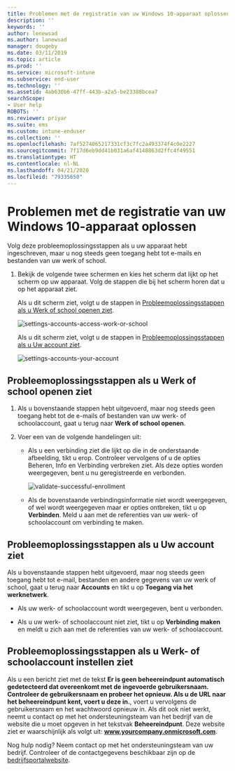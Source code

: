 ```yaml
---
title: Problemen met de registratie van uw Windows 10-apparaat oplossen | Microsoft Docs
description: ''
keywords: ''
author: lenewsad
ms.author: lanewsad
manager: dougeby
ms.date: 03/11/2019
ms.topic: article
ms.prod: ''
ms.service: microsoft-intune
ms.subservice: end-user
ms.technology: ''
ms.assetid: 4ab630b6-47ff-443b-a2a5-be23388bcea7
searchScope:
- User help
ROBOTS: ''
ms.reviewer: priyar
ms.suite: ems
ms.custom: intune-enduser
ms.collection: ''
ms.openlocfilehash: 7af5274065217331cf3c7fc2a493374f4c0e2227
ms.sourcegitcommit: 7f17d6eb9dd41b031a6af4148863d2ffc4f49551
ms.translationtype: HT
ms.contentlocale: nl-NL
ms.lasthandoff: 04/21/2020
ms.locfileid: "79335650"
---
```

# <a name="troubleshoot-your-windows-10-device-enrollment"></a>Problemen met de registratie van uw Windows 10-apparaat oplossen
Volg deze probleemoplossingsstappen als u uw apparaat hebt ingeschreven, maar u nog steeds geen toegang hebt tot e-mails en bestanden van uw werk of school.  

1. Bekijk de volgende twee schermen en kies het scherm dat lijkt op het scherm op uw apparaat. Volg de stappen die bij het scherm horen dat u op het apparaat ziet.

    Als u dit scherm ziet, volgt u de stappen in [Probleemoplossingsstappen als u Werk of school openen ziet](#troubleshooting-steps-to-follow-if-you-see-access-work-or-school).

    ![settings-accounts-access-work-or-school](./media/w10-enroll-rs1-connect-to-work-or-school.png)

    Als u dit scherm ziet, volgt u de stappen in [Probleemoplossingsstappen als u Uw account ziet](#troubleshooting-steps-to-follow-if-you-see-your-account).

    ![settings-accounts-your-account](./media/W10-enroll-2-accounts-your-account.png)

## <a name="troubleshooting-steps-to-follow-if-you-see-access-work-or-school"></a>Probleemoplossingsstappen als u Werk of school openen ziet

1. Als u bovenstaande stappen hebt uitgevoerd, maar nog steeds geen toegang hebt tot de e-mails of bestanden van uw werk- of schoolaccount, gaat u terug naar **Werk of school openen**.

2. Voer een van de volgende handelingen uit:

   - Als u een verbinding ziet die lijkt op die in de onderstaande afbeelding, tikt u erop. Controleer vervolgens of u de opties Beheren, Info en Verbinding verbreken ziet. Als deze opties worden weergegeven, bent u nu geregistreerde en verbonden.

     ![validate-successful-enrollment](./media/w10-enroll-rs1-validate-successful-enrollment.png)

   - Als de bovenstaande verbindingsinformatie niet wordt weergegeven, of wel wordt weergegeven maar er opties ontbreken, tikt u op **Verbinden**. Meld u aan met de referenties van uw werk- of schoolaccount om verbinding te maken.  

## <a name="troubleshooting-steps-to-follow-if-you-see-your-account"></a>Probleemoplossingsstappen als u Uw account ziet

Als u bovenstaande stappen hebt uitgevoerd, maar nog steeds geen toegang hebt tot e-mail, bestanden en andere gegevens van uw werk of school, gaat u terug naar **Accounts** en tikt u op **Toegang via het werknetwerk**.

- Als uw werk- of schoolaccount wordt weergegeven, bent u verbonden.  

- Als u uw werk- of schoolaccount niet ziet, tikt u op **Verbinding maken** en meldt u zich aan met de referenties van uw werk- of schoolaccount.

## <a name="troubleshooting-steps-to-follow-if-you-see-set-up-a-work-or-school-account"></a>Probleemoplossingsstappen als u Werk- of schoolaccount instellen ziet

Als u een bericht ziet met de tekst <strong>Er is geen beheereindpunt automatisch gedetecteerd dat overeenkomt met de ingevoerde gebruikersnaam. Controleer de gebruikersnaam en probeer het opnieuw. Als u de URL naar het beheereindpunt kent, voert u deze in.</strong>, voert u vervolgens de gebruikersnaam en het wachtwoord opnieuw in. Als dit ook niet werkt, neemt u contact op met het ondersteuningsteam van het bedrijf van de website die u moet opgeven in het tekstvak <strong>Beheereindpunt</strong>. Deze website ziet er waarschijnlijk als volgt uit: <strong>www.yourcompany.onmicrosoft.com</strong>.

Nog hulp nodig? Neem contact op met het ondersteuningsteam van uw bedrijf. Controleer of de contactgegevens beschikbaar zijn op de [bedrijfsportalwebsite](https://go.microsoft.com/fwlink/?linkid=2010980).
